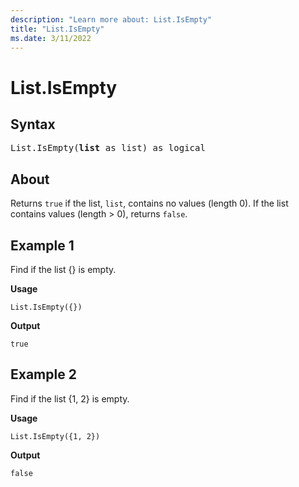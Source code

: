 ```yaml
---
description: "Learn more about: List.IsEmpty"
title: "List.IsEmpty"
ms.date: 3/11/2022
---
```

# List.IsEmpty

## Syntax

<pre>
List.IsEmpty(<b>list</b> as list) as logical
</pre>
  
## About

Returns `true` if the list, `list`, contains no values (length 0). If the list contains values (length > 0), returns `false`.

## Example 1

Find if the list {} is empty.

**Usage**

```powerquery-m
List.IsEmpty({})
```

**Output**

`true`

## Example 2

Find if the list {1, 2} is empty.

**Usage**

```powerquery-m
List.IsEmpty({1, 2})
```

**Output**

`false`
